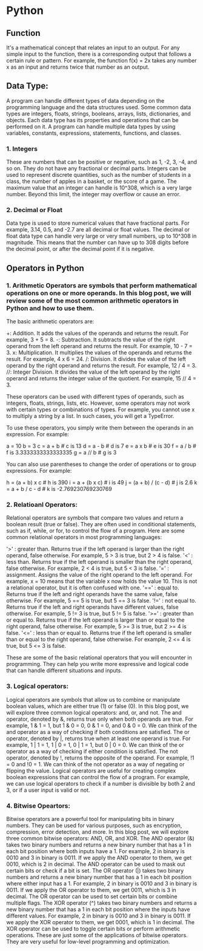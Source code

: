 # Python

## Function 
It's a mathematical concept that relates an input to an output. For any simple input to the function, there is a corresponding output that follows a certain rule or pattern. For example, the function f(x) = 2x takes any number x as an input and returns twice that number as an output.

## Data Type:
A program can handle different types of data depending on the programming language and the data structures used. Some common data types are integers, floats, strings, booleans, arrays, lists, dictionaries, and objects. Each data type has its properties and operations that can be performed on it. A program can handle multiple data types by using variables, constants, expressions, statements, functions, and classes.

### 1. Integers 
These are numbers that can be positive or negative, such as 1, -2, 3, -4, and so on. They do not have any fractional or decimal parts. Integers can be used to represent discrete quantities, such as the number of students in a class, the number of apples in a basket, or the score of a game. The maximum value that an integer can handle is 10^308, which is a very large number. Beyond this limit, the integer may overflow or cause an error.

### 2. Decimal or Float 
Data type is used to store numerical values that have fractional parts. For example, 3.14, 0.5, and -2.7 are all decimal or float values. The decimal or float data type can handle very large or very small numbers, up to 10^308 in magnitude. This means that the number can have up to 308 digits before the decimal point, or after the decimal point if it is negative.

## Operators in Python
### 1. Arithmetic Operators are symbols that perform mathematical operations on one or more operands. In this blog post, we will review some of the most common arithmetic operators in Python and how to use them.

The basic arithmetic operators are:

+: Addition. It adds the values of the operands and returns the result. For example, 3 + 5 = 8.
-: Subtraction. It subtracts the value of the right operand from the left operand and returns the result. For example, 10 - 7 = 3.
x: Multiplication. It multiplies the values of the operands and returns the result. For example, 4 x 6 = 24.
/: Division. It divides the value of the left operand by the right operand and returns the result. For example, 12 / 4 = 3.
//: Integer Division. It divides the value of the left operand by the right operand and returns the integer value of the quotient. For example, 15 // 4 = 3.

These operators can be used with different types of operands, such as integers, floats, strings, lists, etc. However, some operators may not work with certain types or combinations of types. For example, you cannot use x to multiply a string by a list. In such cases, you will get a TypeError.

To use these operators, you simply write them between the operands in an expression. For example:

a = 10
b = 3
c = a + b # c is 13
d = a - b # d is 7
e = a x b # e is 30
f = a / b # f is 3.3333333333333335
g = a // b # g is 3

You can also use parentheses to change the order of operations or to group expressions. For example:

h = (a + b) x c # h is 390
i = a + (b x c) # i is 49
j = (a + b) / (c - d) # j is 2.6
k = a + b / c - d # k is -2.769230769230769


### 2. Relatioanl Operators:
Relational operators are symbols that compare two values and return a boolean result (true or false). They are often used in conditional statements, such as if, while, or for, to control the flow of a program. Here are some common relational operators in most programming languages:

'>' : greater than. Returns true if the left operand is larger than the right operand, false otherwise. For example, 5 > 3 is true, but 2 > 4 is false.
'<' : less than. Returns true if the left operand is smaller than the right operand, false otherwise. For example, 2 < 4 is true, but 5 < 3 is false.
'=' : assignment. Assigns the value of the right operand to the left operand. For example, x = 10 means that the variable x now holds the value 10. This is not a relational operator, but it is often confused with one.
'==' : equal to. Returns true if the left and right operands have the same value, false otherwise. For example, 5 == 5 is true, but 5 == 3 is false.
'!=' : not equal to. Returns true if the left and right operands have different values, false otherwise. For example, 5 != 3 is true, but 5 != 5 is false.
'>=' : greater than or equal to. Returns true if the left operand is larger than or equal to the right operand, false otherwise. For example, 5 >= 3 is true, but 2 >= 4 is false.
'<=' : less than or equal to. Returns true if the left operand is smaller than or equal to the right operand, false otherwise. For example, 2 <= 4 is true, but 5 <= 3 is false.

These are some of the basic relational operators that you will encounter in programming. They can help you write more expressive and logical code that can handle different situations and inputs.

### 3. Logical operators:
Logical operators are symbols that allow us to combine or manipulate boolean values, which are either true (1) or false (0). In this blog post, we will explore three common logical operators: and, or, and not.
The and operator, denoted by &, returns true only when both operands are true. For example, 1 & 1 = 1, but 1 & 0 = 0, 0 & 1 = 0, and 0 & 0 = 0. We can think of the and operator as a way of checking if both conditions are satisfied.
The or operator, denoted by |, returns true when at least one operand is true. For example, 1 | 1 = 1, 1 | 0 = 1, 0 | 1 = 1, but 0 | 0 = 0. We can think of the or operator as a way of checking if either condition is satisfied.
The not operator, denoted by !, returns the opposite of the operand. For example, !1 = 0 and !0 = 1. We can think of the not operator as a way of negating or flipping the value.
Logical operators are useful for creating complex boolean expressions that can control the flow of a program. For example, we can use logical operators to check if a number is divisible by both 2 and 3, or if a user input is valid or not.

### 4. Bitwise Opeartors:
Bitwise operators are a powerful tool for manipulating bits in binary numbers. They can be used for various purposes, such as encryption, compression, error detection, and more. In this blog post, we will explore three common bitwise operators: AND, OR, and XOR.
The AND operator (&) takes two binary numbers and returns a new binary number that has a 1 in each bit position where both inputs have a 1.
For example, 2 in binary is 0010 and 3 in binary is 0011. If we apply the AND operator to them, we get 0010, which is 2 in decimal. The AND operator can be used to mask out certain bits or check if a bit is set.
The OR operator (|) takes two binary numbers and returns a new binary number that has a 1 in each bit position where either input has a 1.
For example, 2 in binary is 0010 and 3 in binary is 0011. If we apply the OR operator to them, we get 0011, which is 3 in decimal. The OR operator can be used to set certain bits or combine multiple flags.
The XOR operator (^) takes two binary numbers and returns a new binary number that has a 1 in each bit position where the inputs have different values.
For example, 2 in binary is 0010 and 3 in binary is 0011. If we apply the XOR operator to them, we get 0001, which is 1 in decimal. The XOR operator can be used to toggle certain bits or perform arithmetic operations.
These are just some of the applications of bitwise operators. They are very useful for low-level programming and optimization. 
